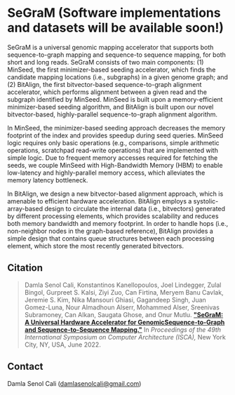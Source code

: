 # SeGraM (Software implementations and datasets will be available soon!)

SeGraM is a universal genomic mapping accelerator that supports both sequence-to-graph mapping and sequence-to sequence mapping, for both short and long reads. SeGraM consists of two main components: (1) MinSeed, the first minimizer-based seeding accelerator, which finds the candidate mapping locations (i.e., subgraphs) in a given genome graph; and (2) BitAlign, the first bitvector-based sequence-to-graph alignment accelerator, which performs alignment between a given read and the subgraph identified by MinSeed. MinSeed is built upon a memory-efficient minimizer-based seeding algorithm, and BitAlign is built upon our novel bitvector-based, highly-parallel sequence-to-graph alignment algorithm. 

In MinSeed, the minimizer-based seeding approach decreases the memory footprint of the index and provides speedup during seed queries. MinSeed logic requires only basic operations (e.g., comparisons, simple arithmetic operations, scratchpad read-write operations) that are implemented with simple logic. Due to frequent memory accesses required for fetching the seeds, we couple MinSeed with High-Bandwidth Memory (HBM) to enable low-latency and highly-parallel memory access, which alleviates the memory latency bottleneck. 

In BitAlign, we design a new bitvector-based alignment approach, which is amenable to efficient hardware acceleration. BitAlign employs a systolic-array-based design to circulate the internal data (i.e., bitvectors) generated by different processing elements, which provides scalability and reduces both memory bandwidth and memory footprint. In order to handle hops (i.e., non-neighbor nodes in the graph-based reference), BitAlign provides a simple design that contains queue structures between each processing element, which store the most recently generated bitvectors.

## Citation
>Damla Senol Cali, Konstantinos Kanellopoulos, Joel Lindegger, Zulal Bingol, Gurpreet S. Kalsi, Ziyi Zuo, Can Firtina, Meryem Banu Cavlak, Jeremie S. Kim, Nika Mansouri Ghiasi, Gagandeep Singh, Juan Gomez-Luna, Nour Almadhoun Alserr, Mohammed Alser, Sreenivas Subramoney, Can Alkan, Saugata Ghose, and Onur Mutlu.
[**"SeGraM: A Universal Hardware Accelerator for GenomicSequence-to-Graph and Sequence-to-Sequence Mapping."**](https://people.inf.ethz.ch/omutlu/pub/SeGraM_genomic-sequence-mapping-universal-accelerator_isca22.pdf)
In _Proceedings of the 49th International Symposium on Computer Architecture (ISCA),_ New York City, NY, USA, June 2022.

## Contact
Damla Senol Cali (damlasenolcali@gmail.com)
